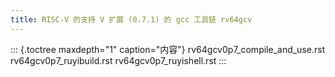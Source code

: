 ```yaml
---
title: RISC-V 的支持 V 扩展 (0.7.1) 的 gcc 工具链 rv64gcv
---
```


::: {.toctree maxdepth="1" caption="内容"}
rv64gcv0p7_compile_and_use.rst rv64gcv0p7_ruyibuild.rst
rv64gcv0p7_ruyishell.rst
:::
